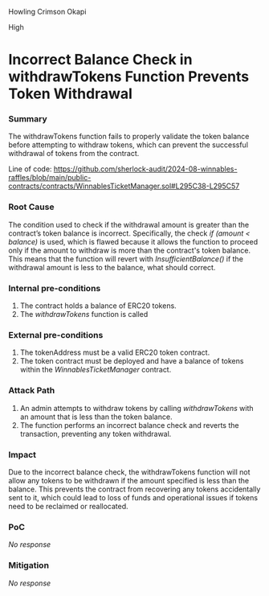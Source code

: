 Howling Crimson Okapi

High

# Incorrect Balance Check in withdrawTokens Function Prevents Token Withdrawal

### Summary

The withdrawTokens function fails to properly validate the token balance before attempting to withdraw tokens, which can prevent the successful withdrawal of tokens from the contract.

Line of code:
https://github.com/sherlock-audit/2024-08-winnables-raffles/blob/main/public-contracts/contracts/WinnablesTicketManager.sol#L295C38-L295C57

### Root Cause

The condition used to check if the withdrawal amount is greater than the contract’s token balance is incorrect. Specifically, the check _if (amount < balance)_ is used, which is flawed because it allows the function to proceed only if the amount to withdraw is more than the contract's token balance. This means that the function will revert with _InsufficientBalance()_ if the withdrawal amount is less to the balance, what should correct.

### Internal pre-conditions

1. The contract holds a balance of ERC20 tokens.
2. The _withdrawTokens_ function is called

### External pre-conditions

1. The tokenAddress must be a valid ERC20 token contract.
2. The token contract must be deployed and have a balance of tokens within the _WinnablesTicketManager_ contract.

### Attack Path

1. An admin attempts to withdraw tokens by calling _withdrawTokens_ with an amount that is less than the token balance.
2. The function performs an incorrect balance check and reverts the transaction, preventing any token withdrawal.

### Impact

Due to the incorrect balance check, the withdrawTokens function will not allow any tokens to be withdrawn if the amount specified is less than the balance. This prevents the contract from recovering any tokens accidentally sent to it, which could lead to loss of funds and operational issues if tokens need to be reclaimed or reallocated.

### PoC

_No response_

### Mitigation

_No response_